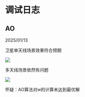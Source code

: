 # 调试日志



## AO

2025/01/13

卫星单天线场景效果符合预期

![](./../../../../02workspace/LearningEMS-tyz/Learning_Curves/AO/1_10000_3_120_0.99_0.999_5e-05_5e-04_seed00024_20250113_200855.png)

多天线场景依然有问题

![](./../../../../02workspace/LearningEMS-tyz/Learning_Curves/AO/4_10000_2_120_0.99_0.999_5e-05_5e-04_seed00024_20250113_195112.png)

怀疑：AO算法对w的计算未达到最优解
